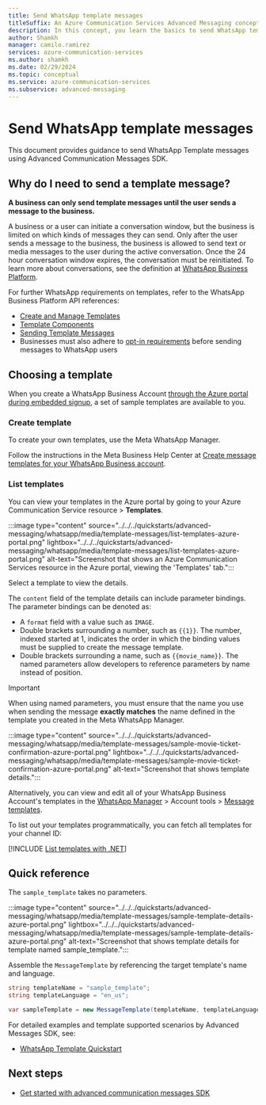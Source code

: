```yaml
---
title: Send WhatsApp template messages
titleSuffix: An Azure Communication Services Advanced Messaging concept
description: In this concept, you learn the basics to send WhatsApp template messages with Advanced Messaging.
author: Shamkh
manager: camilo.ramirez
services: azure-communication-services
ms.author: shamkh
ms.date: 02/29/2024
ms.topic: conceptual
ms.service: azure-communication-services
ms.subservice: advanced-messaging
---
```


# Send WhatsApp template messages

This document provides guidance to send WhatsApp Template messages using Advanced Communication Messages SDK.   

## Why do I need to send a template message?

**A business can only send template messages until the user sends a message to the business.**

A business or a user can initiate a conversation window, but the business is limited on which kinds of messages they can send. Only after the user sends a message to the business, the business is allowed to send text or media messages to the user during the active conversation. Once the 24 hour conversation window expires, the conversation must be reinitiated. To learn more about conversations, see the definition at [WhatsApp Business Platform](https://developers.facebook.com/docs/whatsapp/pricing#conversations).

For further WhatsApp requirements on templates, refer to the WhatsApp Business Platform API references:
- [Create and Manage Templates](https://developers.facebook.com/docs/whatsapp/business-management-api/message-templates/)
- [Template Components](https://developers.facebook.com/docs/whatsapp/business-management-api/message-templates/components)
- [Sending Template Messages](https://developers.facebook.com/docs/whatsapp/cloud-api/guides/send-message-templates)
- Businesses must also adhere to [opt-in requirements](https://developers.facebook.com/docs/whatsapp/overview/getting-opt-in) before sending messages to WhatsApp users

## Choosing a template

When you create a WhatsApp Business Account [through the Azure portal during embedded signup](../../../quickstarts/advanced-messaging/whatsapp/connect-whatsapp-business-account.md#whatsapp-business-account-sign-up), a set of sample templates are available to you. 

### Create template

To create your own templates, use the Meta WhatsApp Manager.

Follow the instructions in the Meta Business Help Center at [Create message templates for your WhatsApp Business account](https://www.facebook.com/business/help/2055875911147364?id=2129163877102343).

### List templates

You can view your templates in the Azure portal by going to your Azure Communication Service resource > **Templates**.

:::image type="content" source="../../../quickstarts/advanced-messaging/whatsapp/media/template-messages/list-templates-azure-portal.png" lightbox="../../../quickstarts/advanced-messaging/whatsapp/media/template-messages/list-templates-azure-portal.png" alt-text="Screenshot that shows an Azure Communication Services resource in the Azure portal, viewing the 'Templates' tab.":::

Select a template to view the details.

The `content` field of the template details can include parameter bindings. The parameter bindings can be denoted as:
- A `format` field with a value such as `IMAGE`.
- Double brackets surrounding a number, such as `{{1}}`. The number, indexed started at 1, indicates the order in which the binding values must be supplied to create the message template.
- Double brackets surrounding a name, such as `{{movie_name}}`. The named parameters allow developers to reference parameters by name instead of position.
> [!IMPORTANT]
> When using named parameters, you must ensure that the name you use when sending the message **exactly matches** the name defined in the template you created in the Meta WhatsApp Manager.


:::image type="content" source="../../../quickstarts/advanced-messaging/whatsapp/media/template-messages/sample-movie-ticket-confirmation-azure-portal.png" lightbox="../../../quickstarts/advanced-messaging/whatsapp/media/template-messages/sample-movie-ticket-confirmation-azure-portal.png" alt-text="Screenshot that shows template details.":::

Alternatively, you can view and edit all of your WhatsApp Business Account's templates in the [WhatsApp Manager](https://business.facebook.com/wa/manage/home/) > Account tools > [Message templates](https://business.facebook.com/wa/manage/message-templates/). 

To list out your templates programmatically, you can fetch all templates for your channel ID:

[!INCLUDE [List templates with .NET](../../../quickstarts/advanced-messaging/whatsapp/includes/templates/template-messages-list-templates-net.md)]

## Quick reference

The `sample_template` takes no parameters.

:::image type="content" source="../../../quickstarts/advanced-messaging/whatsapp/media/template-messages/sample-template-details-azure-portal.png" lightbox="../../../quickstarts/advanced-messaging/whatsapp/media/template-messages/sample-template-details-azure-portal.png" alt-text="Screenshot that shows template details for template named sample_template.":::

Assemble the `MessageTemplate` by referencing the target template's name and language.

```csharp
string templateName = "sample_template"; 
string templateLanguage = "en_us"; 

var sampleTemplate = new MessageTemplate(templateName, templateLanguage); 
```

For detailed examples and template supported scenarios by Advanced Messages SDK, see:
- [WhatsApp Template Quickstart](../../../quickstarts/advanced-messaging/whatsapp/send-template-messages.md)

## Next steps

-   [Get started with advanced communication messages SDK](../../../quickstarts/advanced-messaging/whatsapp/get-started.md)